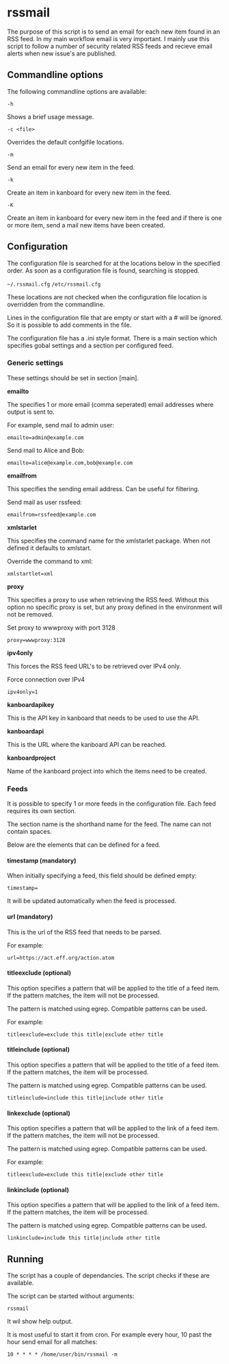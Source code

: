 # rssmail

The purpose of this script is to send an email for each new item found in an RSS feed.
In my main workflow email is very important. I mainly use this script to follow a number
of security related RSS feeds and recieve email alerts when new issue's are published.

## Commandline options

The following commandline options are available:

`-h`

Shows a brief usage message.

`-c <file>`

Overrides the default confgifile locations.

`-m`

Send an email for every new item in the feed.

`-k`

Create an item in kanboard for every new item in the feed.

`-K`

Create an item in kanboard for every new item in the feed and if there is one
or more item, send a mail new items have been created.

## Configuration

The configuration file is searched for at the locations below in the specified 
order. As soon as a configuration file is found, searching is stopped.

`~/.rssmail.cfg`
`/etc/rssmail.cfg`

These locations are not checked when the configuration file location is 
overridden from the commandline.

Lines in the configuration file that are empty or start with a # will be ignored. So it is possible to add comments in the file.

The configuration file has a .ini style format. There is a main section
which specifies gobal settings and a section per configured feed.

### Generic settings

These settings should be set in section [main].

**emailto**

The specifies 1 or more email (comma seperated) email addresses where output is sent to.

For example, send mail to admin user:

`emailto=admin@example.com`

Send mail to Alice and Bob:

`emailto=alice@example.com,bob@example.com`

**emailfrom**

This specifies the sending email address. Can be useful for filtering.

Send mail as user rssfeed:

`emailfrom=rssfeed@example.com`

**xmlstarlet**

This specifies the command name for the xmlstarlet package. When not
defined it defaults to xmlstart.

Override the command to xml:

`xmlstartlet=xml`

**proxy**

This specifies a proxy to use when retrieving the RSS feed. Without this
option no specific proxy is set, but any proxy defined in the environment
will not be removed.

Set proxy to wwwproxy with port 3128

`proxy=wwwproxy:3128`

**ipv4only**

This forces the RSS feed URL's to be retrieved over IPv4 only.

Force connection over IPv4

`ipv4only=1`

**kanboardapikey**

This is the API key in kanboard that needs to be used to use the API.

**kanboardapi**

This is the URL where the kanboard API can be reached.

**kanboardproject**

Name of the kanboard project into which the items need to be created.

### Feeds

It is possible to specify 1 or more feeds in the configuration file. Each feed
requires its own section.

The section name is the shorthand name for the feed. The name can not contain
spaces.

Below are the elements that can be defined for a feed.

#### timestamp (mandatory)

When initially specifying a feed, this field should be defined empty:

`timestamp=`

It will be updated automatically when the feed is processed.

#### url (mandatory)

This is the url of the RSS feed that needs to be parsed.

For example:

`url=https://act.eff.org/action.atom`

#### titleexclude (optional)

This option specifies a pattern that will be applied to the title of a feed
item. If the pattern matches, the item will not be processed.

The pattern is matched using egrep. Compatible patterns can be used.

For example:

`titleexclude=exclude this title|exclude other title`

#### titleinclude (optional)

This option specifies a pattern that will be applied to the title of a feed
item. If the pattern matches, the item will be processed.

The pattern is matched using egrep. Compatible patterns can be used.

`titleinclude=include this title|include other title`

#### linkexclude (optional)

This option specifies a pattern that will be applied to the link of a feed
item. If the pattern matches, the item will not be processed.

The pattern is matched using egrep. Compatible patterns can be used.

For example:

`titleexclude=exclude this title|exclude other title`

#### linkinclude (optional)

This option specifies a pattern that will be applied to the link of a feed
item. If the pattern matches, the item will be processed.

The pattern is matched using egrep. Compatible patterns can be used.

`linkinclude=include this title|include other title`

## Running

The script has a couple of dependancies. The script checks if these are available.

The script can be started without arguments:

`rssmail`

It wil show help output.

It is most useful to start it from cron. For example every hour, 10 past the hour send email for all matches:

`10 * * * * /home/user/bin/rssmail -m`
